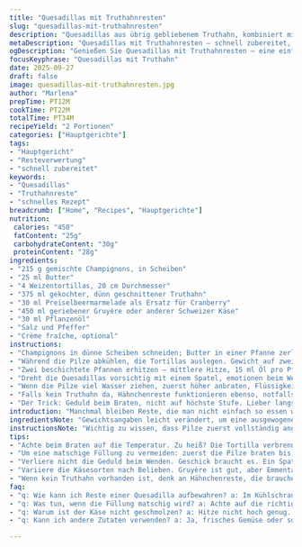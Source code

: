 ```yaml
---
title: "Quesadillas mit Truthahnresten"
slug: "quesadillas-mit-truthahnresten"
description: "Quesadillas aus übrig gebliebenem Truthahn, kombiniert mit sautierten Champignons und würzigem Käse. Schnell zubereitet, einfach variierbar. Perfekt für spontane Mahlzeiten, wenn noch Reste im Kühlschrank schlummern. Die Kombination aus süßer Preiselbeermarmelade und herzhaftem Käse sorgt für Spannung. Ein bisschen knusprig, ein bisschen cremig. Mit leicht veränderten Mengen und knusprigerer Textur beim Anbraten. Dazu Creme Fraîche als kühle, säuerliche Ergänzung. Keine Nüsse, keine Eier, eher bodenständig als exotisch."
metaDescription: "Quesadillas mit Truthahnresten – schnell zubereitet, perfekt für spontane Mahlzeiten mit aromatischen Pilzen und würzigem Käse"
ogDescription: "Genießen Sie Quesadillas mit Truthahnresten – eine einfache, köstliche Kombination aus Käse und süßer Preiselbeermarmelade"
focusKeyphrase: "Quesadillas mit Truthahn"
date: 2025-09-27
draft: false
image: quesadillas-mit-truthahnresten.jpg
author: "Marlena"
prepTime: PT12M
cookTime: PT22M
totalTime: PT34M
recipeYield: "2 Portionen"
categories: ["Hauptgerichte"]
tags:
- "Hauptgericht"
- "Resteverwertung"
- "schnell zubereitet"
keywords:
- "Quesadillas"
- "Truthahnreste"
- "schnelles Rezept"
breadcrumb: ["Home", "Recipes", "Hauptgerichte"]
nutrition: 
 calories: "450"
 fatContent: "25g"
 carbohydrateContent: "30g"
 proteinContent: "28g"
ingredients:
- "215 g gemischte Champignons, in Scheiben"
- "25 ml Butter"
- "4 Weizentortillas, 20 cm Durchmesser"
- "375 ml gekochter, dünn geschnittener Truthahn"
- "30 ml Preiselbeermarmelade als Ersatz für Cranberry"
- "450 ml geriebener Gruyère oder anderer Schweizer Käse"
- "30 ml Pflanzenöl"
- "Salz und Pfeffer"
- "Crème fraîche, optional"
instructions:
- "Champignons in dünne Scheiben schneiden; Butter in einer Pfanne zerlassen, bei mittlerer Hitze schwenken; wenn das Brutzeln aufhört und die Pilze beginnen, Karamellränder zu bekommen, Salz und Pfeffer dazu; vom Herd nehmen, etwas abkühlen lassen – nicht ganz kalt, sonst bindet der Käse schlechter."
- "Während die Pilze abkühlen, die Tortillas auslegen. Gewicht auf zwei verteilen, jeweils die Pilze, den Truthahn, 15 ml Preiselbeermarmelade und großzügig Käse – hier Gruyère, weil er beim Schmelzen schön zieht und einen nussigen Unterton hat - gleichmäßig verteilen. Deckel zuklappen, leicht andrücken, damit alles Kontakt hat, sonst werden manche Ecken zäh."
- "Zwei beschichtete Pfannen erhitzen – mittlere Hitze, 15 ml Öl pro Pfanne. Dort hineinlegen, etwa 3-4 Minuten pro Seite. Achte auf eine goldbraune Farbe, die Ränder leicht knusprig, der Käse sollte schmelzen, dann ist der Moment perfekt. Flamme nicht zu hoch, sonst verbrennen die Tortillas außen, innen bleibt kalt."
- "Dreht die Quesadillas vorsichtig mit einem Spatel, emotionen beim Wenden nicht zu stürmisch. Auf Teller, mit einem Klecks Crème fraîche servieren. Wer hat, kann noch gehackte Frühlingszwiebeln oder frischen Koriander drüber streuen, entzerrt gut die Süße der Marmelade."
- "Wenn die Pilze viel Wasser ziehen, zuerst höher anbraten, Flüssigkeit vollständig einkochen, sonst wird alles matschig. Käse kannst du mit Emmentaler, Mozzarella oder Cheddar mixen, je nach Vorliebe. Statt Butter ginge auch Olivenöl, gibt eher mediterranen Touch."
- "Falls kein Truthahn da, Hähnchenreste funktionieren ebenso, notfalls geräucherter Tofu oder sogar gebratene Pilze allein als Füllung."
- "Der Trick: Geduld beim Braten, nicht auf höchste Stufe. Lieber langsamer, mehr Kontrolle. Und die Schnittkante sollte sichtbar Käse zeigen, der beim Schneiden Fäden zieht. So weißt du, wann es gut ist."
introduction: "Manchmal bleiben Reste, die man nicht einfach so essen will. Truthahn vom letzten Festessen, Pilze, Käse – zusammen ein Match. Quesadillas sind schnell gemacht, brauchen keine exotischen Zutaten, nur ein bisschen Zeit und Gefühl für Hitze. Die Kombination aus herzhaftem Käse, saftigem Geflügel und einer süßen Note durch Preiselbeermarmelade bringt Abwechslung auf den Teller, ohne viel Aufwand. Ein einfaches Gericht, ideal, um Reste intelligent zu verarbeiten, ohne das Augenmerk auf Textur und Geschmack zu verlieren. Die Auswahl des Käses ist entscheidend, ebenso die Konsistenz der Pilze, sonst wird alles zu feucht oder trocken. Gut angebraten sind die Quesadillas außen knusprig, innen schmelzend – ein Gegenspiel zwischen Struktur und Füllung, die dich noch mehr überraschen kann als wenn du einfach nur Truthahn und Käse stapelst."
ingredientsNote: "Gewichtsangaben leicht verändert, um eine ausgewogenere Pilz-to-Fleisch-Relation zu erreichen – 215 Gramm Champignons eignen sich besser, da sie beim Braten Flüssigkeit abgeben und schrumpfen; Butter bleibt bevorzugtes Fett, da sie Geschmack bringt und das Braten unterstützt, doch Olivenöl ist ein guter Ersatz, wenn keine Milchprodukte gewünscht sind. Gruyère statt normalem Quebecer Käse, für mehr Aroma. Preiselbeermarmelade ist universeller als Cranberry, zumeist milder im Geschmack. Tortillas sollten frisch, elastisch sein, alte oder zu trockene werden brüchig beim Falten. Salz und Pfeffer direkt bei den Pilzen zum Würzen, nicht zum Schluss, da sonst die Feuchtigkeit sich zu stark sammelt. Keine Nüsse oder Eier erforderlich, reagiert gut bei Intoleranzen."
instructionsNote: "Wichtig zu wissen, dass Pilze zuerst vollständig angebraten werden müssen, bis die austretende Flüssigkeit weitgehend verdampft ist, sonst wird die Füllung matschig. Hitze nicht zu hoch, damit die Tortilla außen nicht verbrennt, innen jedoch der Käse schmilzt – das ist alles eine Frage des Timings und Beobachtens; wenn die Farbe tiefgolden ist und kleine Blasen sichtbar werden, ist die Oberfläche bereit, gewendet zu werden. Das leichte Andrücken sorgt für guten Kontakt der Zutaten, damit sich Konsistenzen verbinden; zu fest gewollt, wird die Tortilla steif. Die Reife des Käses beeinflusst Schmelzpunkt stark, also weniger reifer Mozzarella braucht unter Umständen andere Zeiten. Zum Servieren Crème fraîche oder ein saures Topping bringt das Gegenstück zur süßen Marmelade und zur herzhaften Füllung, erzeugt eine Balance auf dem Gaumen. Ein Spatel ist dein bester Freund beim Wenden. Geübte Köche nutzen zwei Pfannen gleichzeitig für Effizienz."
tips:
- "Achte beim Braten auf die Temperatur. Zu heiß? Die Tortilla verbrennt. Zu kalt? Der Käse schmilzt nicht. Goldene Farbe ist das Ziel. Kleine Bläschen? Perfekt."
- "Um eine matschige Füllung zu vermeiden: zuerst die Pilze braten bis sie ihre Flüssigkeit abgegeben haben. Dann nicht zu viele auf einmal, sonst wird es zu feucht."
- "Verliere nicht die Geduld beim Wenden. Geschick braucht es. Ein Spatel hilft. Und achte darauf, dass die Kanten nicht zerreißen beim Wenden."
- "Variiere die Käsesorten nach Belieben. Gruyère ist gut, aber Emmentaler oder sogar Mozzarella gehen auch. Bei zu jungem Käse kann der Schmelz anders sein."
- "Wenn kein Truthahn vorhanden ist, denk an Hähnchenreste, die brauchen nur ein wenig Wärme. Sogar geräucherter Tofu ist eine tolle Alternative wenn’s schnell gehen muss."
faq:
- "q: Wie kann ich Reste einer Quesadilla aufbewahren? a: Im Kühlschrank in einem luftdichten Behälter. Heißluftfritteuse, jedoch unbedingt sicherstellen. Kühlschrank bietet viele Optionen."
- "q: Was tun, wenn die Füllung matschig wird? a: Achte auf die richtige Bratzeit der Pilze. Vor dem Belegen gut auskühlen lassen. Vielleicht mal mehr Hitze versuchen."
- "q: Warum ist der Käse nicht geschmolzen? a: Hitze nicht hoch genug. Flamme verringern, Tortilla am Rand etwas zart anrösten. Geduld ist gefragt."
- "q: Kann ich andere Zutaten verwenden? a: Ja, frisches Gemüse oder sogar Schinken können rein. Es gibt viele Möglichkeiten! Experimentiere mit Kräutern für Extra Geschmack."

---
```

